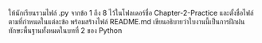 ให้นักเรียนรวมไฟล์ .py จากข้อ 1 ถึง 8 ไว้ในโฟลเดอร์ชื่อ Chapter-2-Practice และตั้งชื่อไฟล์ตามที่กำหนดในแต่ละข้อ พร้อมสร้างไฟล์ README.md เขียนอธิบายว่าใบงานนี้เป็นการฝึกฝนทักษะพื้นฐานทั้งหมดในบทที่ 2 ของ Python